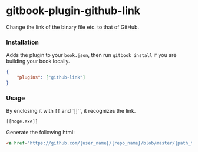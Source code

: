 # gitbook-plugin-github-link

Change the link of the binary file etc. to that of GitHub.

### Installation

Adds the plugin to your `book.json`, then run `gitbook install` if you are building your book locally.

```json
{
    "plugins": ["github-link"]
}
```

### Usage

By enclosing it with `[[` and `]]``, it recognizes the link.

```
[[hoge.exe]]
```

Generate the following html:

```html
<a href="https://github.com/{user_name}/{repo_name}/blob/master/{path_to_hoge.exe}" target="_blank">hoge.exe</a>
```
